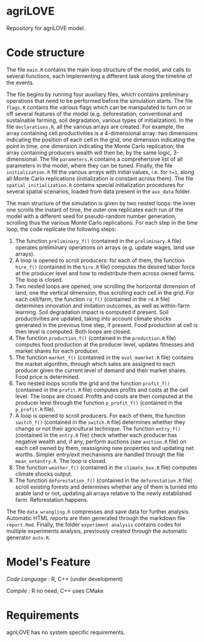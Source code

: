 # agriLOVE
Repository for agriLOVE model.

# Code structure
The file `main.R` contains the main loop structure of the model, and calls to several functions, each implementing a different task along the timeline of the events.

The file begins by running four auxiliary files, which contains preliminary operations that need to be performed before the simulation starts. The file `flags.R` contains the various flags which can be manipulated to turn on or off several features of the model (e.g. deforestation, conventional and sustainable farming, soil degradation, various types of initialization). In the file `declarations.R`, all the various arrays are created. For example, the array containing cell productivities is a 4-dimensional array: two dimensions indicating the position of each cell in the grid, one dimension indicating the point in time, one dimension indicating the Monte Carlo replication; the array containing producers wealth will then be, by the same logic, 3-dimensional. The file `parameters.R` contains a comprehensive list of all parameters in the model, where they can be tuned. Finally, the file `initialization.R` fill the various arrays with initial values, i.e. for `t=1`, along all Monte Carlo replications (initialization is constant across them). The file `spatial_initialization.R` contains special initialization procedures for several spatial scenarios, loaded from data present in the `aux_data` folder.

The main structure of the simulation is given by two nested loops: the inner one scrolls the instant of time, the outer one replicates each run of the model with a different seed for pseudo-random number generation, scrolling thus the various Monte Carlo replications. 
For each step in the time loop, the code replicate the following steps:

1. The function `preliminary_f()` (contained in the `preliminary.R` file) operates preliminary operations on arrays (e.g. update wages, land use arrays).
2. A loop is opened to scroll producers: for each of them, the function `hire_f()` (contained in the `hire.R` file) computes the desired labor force at the producer level and how to redistribute them across owned farms. The loop is closed.
3. Two nested loops are opened, one scrolling the horizontal dimension of land, one the vertical dimension, thus scrolling each cell in the grid. For each cell/farm, the function `rd_f()` (contained in the `rd.R` file) determines innovation and imitation outcomes, as well as within-farm learning. Soil degradation impact is computed if present. Soil productivities are updated, taking into account climate shocks generated in the previous time step, if present. Food production at cell is then level is computed. Both loops are closed. 
4. The function `production_f()` (contained in the `production.R` file) computes food production at the producer level, updates fitnesses and market shares for each producer. 
5. The function `market_f()` (contained in the `evol_mamrket.R` file) contains the market algorithm, through which sales are assigned to each producer given the current level of demand and their market shares. Food price is determined. 
6. Two nested loops scrolls the grid and the function `profit_f()` (contained in the `profit.R` file) computes profits and costs at the cell level. The loops are closed. Profits and costs are then computed at the producer level through the function `p_profit_f()` (contained in the `p_profit.R` file).
7. A loop is opened to scroll producers. For each of them, the function `switch_f()` (contained in the `switch.R` file) determines whether they change or not their agricultural technique. The function `entry_f()` (contained in the `entry.R` file) check whether each producer has negative wealth and, if any, perform auctions (see `auction.R` file) on each cell owned by them, reassigning new properties and updating net worths. Simpler entry/exit mechanisms are handled through the file `mean_ententry.R`. The loop is closed.
8. The function `weather_f()` (contained in the `climate_box.R` file) computes climate shocks output.
9. The function `deforestation_f()` (contained in the `deforestation.R` file) scroll existing forests and determines whether any of them is turned into arable land or not, updating all arrays relative to the newly established farm. Reforestation happens.

The file `data_wrangling.R` compresses and save data for further analysis. Automatic HTML reports are then generated through the markdown file `report.Rmd`. Finally, the folder `experiment analysis` contains codes for multiple experiments analysis, previously created through the automatic generator `auto.R`.

# Model's Feature
*Code Language* : R, C++ (under development)

*Compile* : R no need, C++ uses CMake

# Requirements
agriLOVE has no system specific requirements.